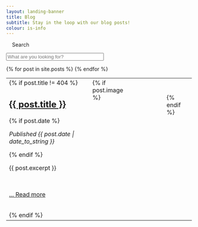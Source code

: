 ```yaml
---
layout: landing-banner
title: Blog
subtitle: Stay in the loop with our blog posts!
colour: is-info
---
```


<link rel="stylesheet" href="/assets/css/paginate.css">

<script type='text/javascript' src='/assets/js/paginate.js'>
</script>

<div class="hero-body background-shade">
  <div class="container">
    <nav class = "level">
      <div class = "level-left">
        <div class = "level-item">
          <div class="field is-horizontal">
              <div class = "field-label is-normal">
              <label class = "label" style="margin-left: 1rem;" for="searchBox">Search</label>
              </div>
              <div class = "field-body">
                <div class = "field">
                  <p class = "control is-pulled-left">
                    <input class="input" id="searchBox" type = "text" placeholder="What are you looking for?" size="30">
                  </p>
                </div>
              </div>
          </div>
        </div>
      </div>
    </nav>
    <div class = "body">
    <table class="table overflow myTable">
        <tbody>
        {% for post in site.posts %}
        <tr>
          <td>
            <div class = "columns">
            <div class = "column is-three-fifths">
            {% if post.title != 404 %}
            <h2 class="title is-2 centered 2rem"><a href="{{ post.url }}" class = "has-text-info">{{ post.title }}</a></h2>
            {% if post.date %}<p> <i>Published {{ post.date | date_to_string }}</i></p>{% endif %}
            <br>
            <p class = "1.25rem">{{ post.excerpt }}</p>
            <br>
            <p><a href="{{ post.url }}"> ... Read more</a></p>
            <br>
            {% endif %}
            </div>
            {% if post.image %}
              <div class = "column">
                <span><figure class="image"><img src="{{ post.image }}" alt=""/></figure></span>
              </div>
              <br><br>
            {% endif %}
          </div>
          </td>
        </tr>
        {% endfor %}
        </tbody>
    </table>
    </div>
  </div>
</div>


<script>

  let options = {
    numberPerPage: 20,
    goBar:true, 
    pageCounter:true, 
  };

  let filterOptions = {
    el:'#searchBox' 
  };

    paginate.init('.myTable',options,filterOptions);
</script>

